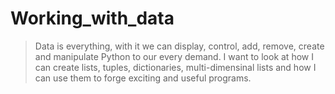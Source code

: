 # Working_with_data

> Data is everything, with it we can display, control, add, remove, create and manipulate Python to our every demand.
I want to look at how I can create lists, tuples, dictionaries, multi-dimensinal lists and how I can use them to forge exciting and useful programs.
